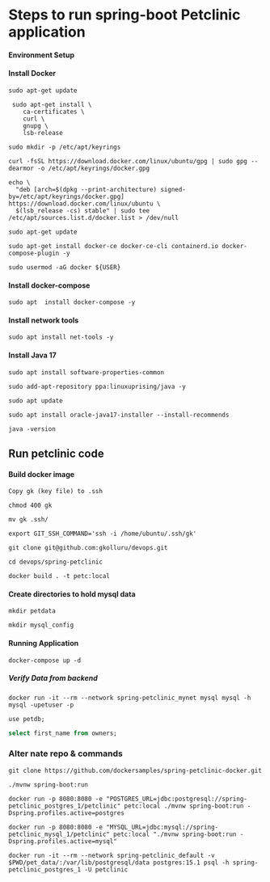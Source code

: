 # Steps to run spring-boot Petclinic application
#### Environment Setup
#### Install Docker
```
sudo apt-get update
```
```
 sudo apt-get install \
    ca-certificates \
    curl \
    gnupg \
    lsb-release
```
```
sudo mkdir -p /etc/apt/keyrings
```
```
curl -fsSL https://download.docker.com/linux/ubuntu/gpg | sudo gpg --dearmor -o /etc/apt/keyrings/docker.gpg
```
```
echo \
  "deb [arch=$(dpkg --print-architecture) signed-by=/etc/apt/keyrings/docker.gpg] https://download.docker.com/linux/ubuntu \
  $(lsb_release -cs) stable" | sudo tee /etc/apt/sources.list.d/docker.list > /dev/null
```
```
sudo apt-get update
```
```
sudo apt-get install docker-ce docker-ce-cli containerd.io docker-compose-plugin -y
```
```
sudo usermod -aG docker ${USER}
```
#### Install docker-compose
```
sudo apt  install docker-compose -y
```
#### Install network tools
```
sudo apt install net-tools -y
```
#### Install Java 17
```
sudo apt install software-properties-common
```
```
sudo add-apt-repository ppa:linuxuprising/java -y
```
```
sudo apt update
```
```
sudo apt install oracle-java17-installer --install-recommends
```
```
java -version
```

## Run petclinic code

#### Build docker image
```
Copy gk (key file) to .ssh
```
```
chmod 400 gk
```
```
mv gk .ssh/
```
```
export GIT_SSH_COMMAND='ssh -i /home/ubuntu/.ssh/gk'
```
```
git clone git@github.com:gkolluru/devops.git
```
```
cd devops/spring-petclinic
```
```
docker build . -t petc:local
```
#### Create directories to hold mysql data
```
mkdir petdata
```
```
mkdir mysql_config
```

#### Running Application
```
docker-compose up -d
```
##### Verify Data from backend
```
docker run -it --rm --network spring-petclinic_mynet mysql mysql -h mysql -upetuser -p
```
```
use petdb;
```
```sql
select first_name from owners;
```

### Alter nate repo & commands
```
git clone https://github.com/dockersamples/spring-petclinic-docker.git
```
```
./mvnw spring-boot:run
```
```
docker run -p 8080:8080 -e "POSTGRES_URL=jdbc:postgresql://spring-petclinic_postgres_1/petclinic" petc:local ./mvnw spring-boot:run -Dspring.profiles.active=postgres
```
```
docker run -p 8080:8080 -e "MYSQL_URL=jdbc:mysql://spring-petclinic_mysql_1/petclinic" petc:local "./mvnw spring-boot:run -Dspring.profiles.active=mysql"
```
```
docker run -it --rm --network spring-petclinic_default -v $PWD/pet_data/:/var/lib/postgresql/data postgres:15.1 psql -h spring-petclinic_postgres_1 -U petclinic
```
